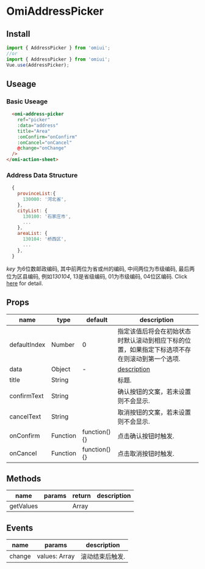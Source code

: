 # OmiAddressPicker

## Install

```js
import { AddressPicker } from 'omiui';
//or
import { AddressPicker } from 'omiui';
Vue.use(AddressPicker);
```

## Useage

### Basic Useage

```html
  <omi-address-picker
    ref="picker"
    :data="address"
    title="Area"
    :onConfirm="onConfirm"
    :onCancel="onCancel"
    @change="onChange"
  />
</omi-action-sheet>
```

### <span id="data-structure">Address Data Structure</span>

```js
  {
    provinceList:{
      130000: '河北省',
    },
    cityList: {
      130100: '石家庄市',
      ...
    },
    areaList: {
      130104: '桥西区',
      ...
    },
  }

```

*key* 为6位数邮政编码, 其中前两位为省或州的编码, 中间两位为市级编码, 最后两位为区县编码, 例如*130104*, 13是省级编码, 01为市级编码, 04位区编码. 
Click [here](https://github.com/leo43555483/omi-ui/blob/dev/examples/data/address.js) for detail.

## Props

| name         | type     | default      | description                                                            |
| ------------ | -------- | ------------ | ---------------------------------------------------------------------- |
| defaultIndex | Number   | 0            | 指定该值后将会在初始状态时默认滚动到相应下标的位置，如果指定下标选项不存在则滚动到第一个选项.                             |
| data         | Object   | -            | [description](#data-structure)                                         |
| title        | String   |              | 标题.                                                          |
| confirmText  | String   |              | 确认按钮的文案，若未设置则不会显示. |
| cancelText   | String   |              | 取消按钮的文案，若未设置则不会显示.  |
| onConfirm    | Function | function(){} | 点击确认按钮时触发.                                    |
| onCancel     | Function | function(){} | 点击取消按钮时触发.                                     |

## Methods

| name      | params | return | description |
| --------- | ------ | ------ | ----------- |
| getValues |        | Array  |             |

## Events

| name   | params        | description |
| ------ | ------------- | ----------- |
| change | values: Array | 滚动结束后触发.           |
